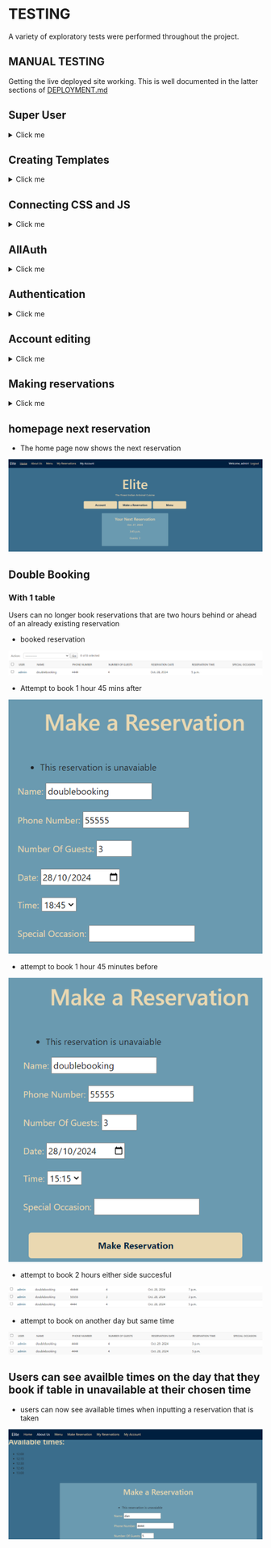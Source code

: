 # TESTING

A variety of exploratory tests were performed throughout the project.

## MANUAL TESTING

Getting the live deployed site working. This is well documented in the latter sections of [DEPLOYMENT.md](DEPLOYMENT.md)

## Super User

<details>
<summary>Click me</summary>

When i originally tried to login as a superuser i recieved this error.

![Error](docs/testing/1superuser01.png)

After using code institute support i had forgotten to add.

![CSFR](docs/testing/1superuser02.png)

Admin login now functions correctly.

![Admin Page](docs/testing/1superuser03.png)

</details>

## Creating Templates 

<details>
<summary>Click me</summary>

Create a top level directory to include your templates 

![Templates](docs/testing/2templates01.png)

connect the templates directory to *elite/settings.py*

![Templates](docs/testing/2templates02.png)

![Templates](docs/testing/2templates03.png)

Once the templates partials are populated. The server looks like this

![Templates](docs/testing/2templates04.png)

</details>

## Connecting CSS and JS

<details>
<summary>Click me</summary>

Connect the static directory to *elite/settings.py*.

![static](docs/testing/3static01.png)

Create you style.css as shown at the top level.

![static](docs/testing/3static02.png)

Edit base.html to load sytle sheet.

![static](docs/testing/3static04.png)

Connect script.js to base.html.

![static](docs/testing/3static03.png)

Server with backgorund colour and console message from javascrpit.

![static](docs/testing/3static05.png)

</details>

## AllAuth

<details>
<summary>Click me</summary>

- Install allauth using *pip3 install django-allauth~=0.57.0*
- Then add to requiremnts using *pip3 freeze --local > requirements.txt*

![AllAuth](docs/testing/4allauth01.png)

- Add AllAuth to installed apps.

![AllAuth](docs/testing/4allauth02.png)

- Add email confirmation set to none so no errors are thrown.

![AllAuth](docs/testing/4allauth03.png)

- Add AllAuth to middleware

![AllAuth](docs/testing/4allauth04.png)

- Add site handling.

![AllAuth](docs/testing/4allauth05.png)

- Use terminal command shown below to find allauth template files

![AllAuth](docs/testing/4allauth06.png)

- Use this command to add them to the directory.

![AllAuth](docs/testing/4allauth07.png)

- Templates in directory

![AllAuth](docs/testing/4allauth08.png)

- Set debug to False and redlopy on Heroku. Styles now show on AllAuth templates.

![AllAuth](docs/testing/4allauth09.png)

</details>

## Authentication 

<details>
<summary>Click me</summary>

- Users can create accounts using django allauth and views change.

![Authentication](docs/testing/5authentication01.png)

- Users can log out and views change

![Authentication](docs/testing/5authentication02.png)

- The database stores the user correctly. 

![Authentication](docs/testing/5authentication03.png)

</details>

## Account editing

<details>
<summary>Click me</summary>

Tests were performed to check that:
- User name and email are updated in the database
- User password change was used to relogin 
- Deleting accounts removes the user from the database

</details>

## Making reservations

<details>
<summary>Click me</summary>

Multiple checks were made for making reservations

- phone number has to be positive number

![make reservations checks ](docs/testing/6make_reservations02.png)

- number of guests has to be between 1 and 9 

![make reservations checks ](docs/testing/6make_reservations03.png)

- reservation date has to be today onwards

![make reservations checks ](docs/testing/6make_reservations04.png)

- time fields are 15 minute intervals

![make reservations checks ](docs/testing/6make_reservations05.png)

- reservations are saved to the databse

![make reservations checks ](docs/testing/6make_reservations01.png)

- Users recieve error message when a datetime is selected that is in the past 

![make reservations checks ](docs/testing/6make_reservations06.png)

</details>

## homepage next reservation 

- The home page now shows the next reservation 

![hompage next reservation ](docs/testing/7next_reservation01.png)

## Double Booking 

### With 1 table 

Users can no longer book reservations that are two hours behind or ahead of an already existing reservation

- booked reservation

![Double booking](docs/testing/8double_booking01.png)

- Attempt to book 1 hour 45 mins after 

![Double booking](docs/testing/8double_booking02.png)

- attempt to book 1 hour 45 minutes before

![Double booking](docs/testing/8double_booking03.png)

- attempt to book 2 hours either side succesful

![Double booking](docs/testing/8double_booking05.png)

- attempt to book on another day but same time

![Double booking](docs/testing/8double_booking04.png)

## Users can see availble times on the day that they book if table in unavailable at their chosen time

- users can now see available times when inputting a reservation that is taken

![Double booking](docs/testing/8double_booking06.png)

